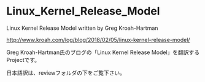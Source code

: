 # Linux_Kernel_Release_Model

Linux Kernel Release Model written by Greg Kroah-Hartman

http://www.kroah.com/log/blog/2018/02/05/linux-kernel-release-model/

Greg Kroah-Hartman氏のブログの「Linux Kernel Release Model」を翻訳するProjectです。

日本語訳は、reviewフォルダの下をご覧下さい。
